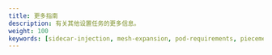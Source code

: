 ```yaml
---
title: 更多指南
description: 有关其他设置任务的更多信息。
weight: 100
keywords: [sidecar-injection, mesh-expansion, pod-requirements, piecemeal-install]
---
```

